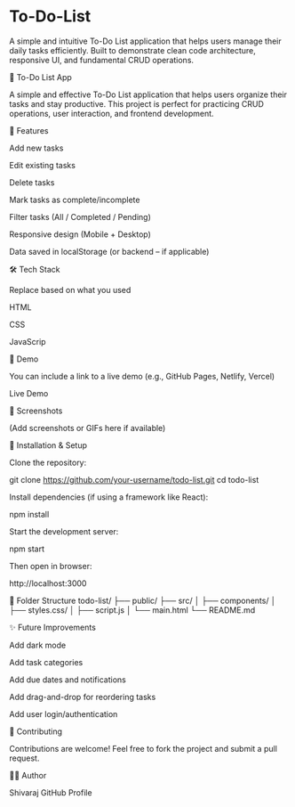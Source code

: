 # To-Do-List
A simple and intuitive To-Do List application that helps users manage their daily tasks efficiently. Built to demonstrate clean code architecture, responsive UI, and fundamental CRUD operations.

📝 To-Do List App

A simple and effective To-Do List application that helps users organize their tasks and stay productive. This project is perfect for practicing CRUD operations, user interaction, and frontend development.

📌 Features

Add new tasks

Edit existing tasks

Delete tasks

Mark tasks as complete/incomplete

Filter tasks (All / Completed / Pending)

Responsive design (Mobile + Desktop)

Data saved in localStorage (or backend – if applicable)

🛠️ Tech Stack

Replace based on what you used

HTML

CSS

JavaScrip

🚀 Demo

You can include a link to a live demo (e.g., GitHub Pages, Netlify, Vercel)

Live Demo

📸 Screenshots

(Add screenshots or GIFs here if available)

📁 Installation & Setup

Clone the repository:

git clone https://github.com/your-username/todo-list.git
cd todo-list


Install dependencies (if using a framework like React):

npm install


Start the development server:

npm start


Then open in browser:

http://localhost:3000

📂 Folder Structure
todo-list/
├── public/
├── src/
│   ├── components/
│   ├── styles.css/
│   ├── script.js
│   └── main.html
└── README.md

✨ Future Improvements

Add dark mode

Add task categories

Add due dates and notifications

Add drag-and-drop for reordering tasks

Add user login/authentication

🤝 Contributing

Contributions are welcome! Feel free to fork the project and submit a pull request.

🙋‍♂️ Author

Shivaraj
GitHub Profile
